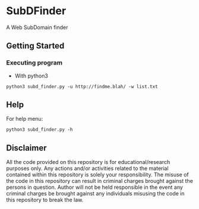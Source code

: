 # SubDFinder

A Web SubDomain finder 

## Getting Started

### Executing program

* With python3
```
python3 subd_finder.py -u http://findme.blah/ -w list.txt
```

## Help

For help menu:
```
python3 subd_finder.py -h
```

## Disclaimer
All the code provided on this repository is for educational/research purposes only. Any actions and/or activities related to the material contained within this repository is solely your responsibility. The misuse of the code in this repository can result in criminal charges brought against the persons in question. Author will not be held responsible in the event any criminal charges be brought against any individuals misusing the code in this repository to break the law.